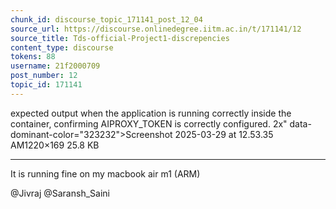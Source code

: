 ```yaml
---
chunk_id: discourse_topic_171141_post_12_04
source_url: https://discourse.onlinedegree.iitm.ac.in/t/171141/12
source_title: Tds-official-Project1-discrepencies
content_type: discourse
tokens: 88
username: 21f2000709
post_number: 12
topic_id: 171141
---
```


 expected output when the application is running correctly inside the container, confirming AIPROXY_TOKEN is correctly configured. 2x" data-dominant-color="323232">Screenshot 2025-03-29 at 12.53.35 AM1220×169 25.8 KB

---

It is running fine on my macbook air m1 (ARM)

@Jivraj @Saransh_Saini
